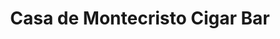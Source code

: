 ---
title: "Casa de Montecristo Cigar Bar"
url: /houston/casa-de-montecristo-cigar-bar/
shop: tobacco
---